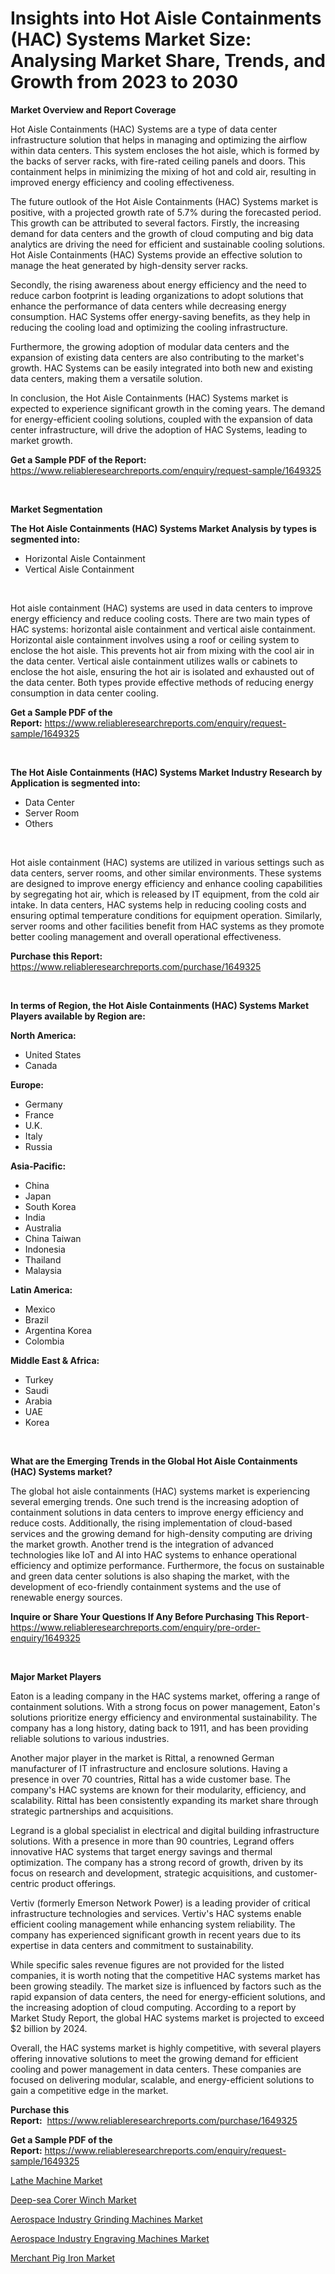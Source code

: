 <p><h1>Insights into Hot Aisle Containments (HAC) Systems Market Size: Analysing Market Share, Trends, and Growth from 2023 to 2030</h1></p><p><strong>Market Overview and Report Coverage</strong></p>
<p><p>Hot Aisle Containments (HAC) Systems are a type of data center infrastructure solution that helps in managing and optimizing the airflow within data centers. This system encloses the hot aisle, which is formed by the backs of server racks, with fire-rated ceiling panels and doors. This containment helps in minimizing the mixing of hot and cold air, resulting in improved energy efficiency and cooling effectiveness.</p><p>The future outlook of the Hot Aisle Containments (HAC) Systems market is positive, with a projected growth rate of 5.7% during the forecasted period. This growth can be attributed to several factors. Firstly, the increasing demand for data centers and the growth of cloud computing and big data analytics are driving the need for efficient and sustainable cooling solutions. Hot Aisle Containments (HAC) Systems provide an effective solution to manage the heat generated by high-density server racks.</p><p>Secondly, the rising awareness about energy efficiency and the need to reduce carbon footprint is leading organizations to adopt solutions that enhance the performance of data centers while decreasing energy consumption. HAC Systems offer energy-saving benefits, as they help in reducing the cooling load and optimizing the cooling infrastructure.</p><p>Furthermore, the growing adoption of modular data centers and the expansion of existing data centers are also contributing to the market's growth. HAC Systems can be easily integrated into both new and existing data centers, making them a versatile solution.</p><p>In conclusion, the Hot Aisle Containments (HAC) Systems market is expected to experience significant growth in the coming years. The demand for energy-efficient cooling solutions, coupled with the expansion of data center infrastructure, will drive the adoption of HAC Systems, leading to market growth.</p></p>
<p><strong>Get a Sample PDF of the Report:</strong> <a href="https://www.reliableresearchreports.com/enquiry/request-sample/1649325">https://www.reliableresearchreports.com/enquiry/request-sample/1649325</a></p>
<p>&nbsp;</p>
<p><strong>Market Segmentation</strong></p>
<p><strong>The Hot Aisle Containments (HAC) Systems Market Analysis by types is segmented into:</strong></p>
<p><ul><li>Horizontal Aisle Containment</li><li>Vertical Aisle Containment</li></ul></p>
<p>&nbsp;</p>
<p><p>Hot aisle containment (HAC) systems are used in data centers to improve energy efficiency and reduce cooling costs. There are two main types of HAC systems: horizontal aisle containment and vertical aisle containment. Horizontal aisle containment involves using a roof or ceiling system to enclose the hot aisle. This prevents hot air from mixing with the cool air in the data center. Vertical aisle containment utilizes walls or cabinets to enclose the hot aisle, ensuring the hot air is isolated and exhausted out of the data center. Both types provide effective methods of reducing energy consumption in data center cooling.</p></p>
<p><strong>Get a Sample PDF of the Report:</strong>&nbsp;<a href="https://www.reliableresearchreports.com/enquiry/request-sample/1649325">https://www.reliableresearchreports.com/enquiry/request-sample/1649325</a></p>
<p>&nbsp;</p>
<p><strong>The Hot Aisle Containments (HAC) Systems Market Industry Research by Application is segmented into:</strong></p>
<p><ul><li>Data Center</li><li>Server Room</li><li>Others</li></ul></p>
<p>&nbsp;</p>
<p><p>Hot aisle containment (HAC) systems are utilized in various settings such as data centers, server rooms, and other similar environments. These systems are designed to improve energy efficiency and enhance cooling capabilities by segregating hot air, which is released by IT equipment, from the cold air intake. In data centers, HAC systems help in reducing cooling costs and ensuring optimal temperature conditions for equipment operation. Similarly, server rooms and other facilities benefit from HAC systems as they promote better cooling management and overall operational effectiveness.</p></p>
<p><strong>Purchase this Report:</strong>&nbsp; <a href="https://www.reliableresearchreports.com/purchase/1649325">https://www.reliableresearchreports.com/purchase/1649325</a></p>
<p>&nbsp;</p>
<p><strong>In terms of Region, the Hot Aisle Containments (HAC) Systems Market Players available by Region are:</strong></p>
<p>
    <p> <strong> North America: </strong>
        <ul>
            <li>United States</li>
            <li>Canada</li>
        </ul>
        </p> 
    <p> <strong> Europe: </strong>
        <ul>
            <li>Germany</li>
            <li>France</li>
            <li>U.K.</li>
            <li>Italy</li>
            <li>Russia</li>
        </ul>
        </p> 
    <p> <strong> Asia-Pacific: </strong>
        <ul>
            <li>China</li>
            <li>Japan</li>
            <li>South Korea</li>
            <li>India</li>
            <li>Australia</li>
            <li>China Taiwan</li>
            <li>Indonesia</li>
            <li>Thailand</li>
            <li>Malaysia</li>
        </ul>
        </p> 
    <p> <strong> Latin America: </strong>
        <ul>
            <li>Mexico</li>
            <li>Brazil</li>
            <li>Argentina Korea</li>
            <li>Colombia</li>
        </ul>
        </p> 
    <p> <strong> Middle East & Africa: </strong>
        <ul>
            <li>Turkey</li>
            <li>Saudi</li>
            <li>Arabia</li>
            <li>UAE</li>
            <li>Korea</li>
        </ul>
    </p>
    </p>
<p>&nbsp;</p>
<p><strong>What are the Emerging Trends in the Global Hot Aisle Containments (HAC) Systems market?</strong></p>
<p><p>The global hot aisle containments (HAC) systems market is experiencing several emerging trends. One such trend is the increasing adoption of containment solutions in data centers to improve energy efficiency and reduce costs. Additionally, the rising implementation of cloud-based services and the growing demand for high-density computing are driving the market growth. Another trend is the integration of advanced technologies like IoT and AI into HAC systems to enhance operational efficiency and optimize performance. Furthermore, the focus on sustainable and green data center solutions is also shaping the market, with the development of eco-friendly containment systems and the use of renewable energy sources.</p></p>
<p><strong>Inquire or Share Your Questions If Any Before Purchasing This Report</strong>- <a href="https://www.reliableresearchreports.com/enquiry/pre-order-enquiry/1649325">https://www.reliableresearchreports.com/enquiry/pre-order-enquiry/1649325</a></p>
<p>&nbsp;</p>
<p><strong>Major Market Players</strong></p>
<p><p>Eaton is a leading company in the HAC systems market, offering a range of containment solutions. With a strong focus on power management, Eaton's solutions prioritize energy efficiency and environmental sustainability. The company has a long history, dating back to 1911, and has been providing reliable solutions to various industries.</p><p>Another major player in the market is Rittal, a renowned German manufacturer of IT infrastructure and enclosure solutions. Having a presence in over 70 countries, Rittal has a wide customer base. The company's HAC systems are known for their modularity, efficiency, and scalability. Rittal has been consistently expanding its market share through strategic partnerships and acquisitions.</p><p>Legrand is a global specialist in electrical and digital building infrastructure solutions. With a presence in more than 90 countries, Legrand offers innovative HAC systems that target energy savings and thermal optimization. The company has a strong record of growth, driven by its focus on research and development, strategic acquisitions, and customer-centric product offerings.</p><p>Vertiv (formerly Emerson Network Power) is a leading provider of critical infrastructure technologies and services. Vertiv's HAC systems enable efficient cooling management while enhancing system reliability. The company has experienced significant growth in recent years due to its expertise in data centers and commitment to sustainability.</p><p>While specific sales revenue figures are not provided for the listed companies, it is worth noting that the competitive HAC systems market has been growing steadily. The market size is influenced by factors such as the rapid expansion of data centers, the need for energy-efficient solutions, and the increasing adoption of cloud computing. According to a report by Market Study Report, the global HAC systems market is projected to exceed $2 billion by 2024.</p><p>Overall, the HAC systems market is highly competitive, with several players offering innovative solutions to meet the growing demand for efficient cooling and power management in data centers. These companies are focused on delivering modular, scalable, and energy-efficient solutions to gain a competitive edge in the market.</p></p>
<p><strong>Purchase this Report:</strong>&nbsp;&nbsp;<a href="https://www.reliableresearchreports.com/purchase/1649325">https://www.reliableresearchreports.com/purchase/1649325</a></p>
<p></p>
<p><strong>Get a Sample PDF of the Report:</strong>&nbsp;<a href="https://www.reliableresearchreports.com/enquiry/request-sample/1649325">https://www.reliableresearchreports.com/enquiry/request-sample/1649325</a></p>
<p><p><a href="https://www.linkedin.com/pulse/lathe-machine-market-size-share-global-analysis-report/">Lathe Machine Market</a></p><p><a href="https://www.linkedin.com/pulse/deep-sea-corer-winch-market-challenges-opportunities-growth/">Deep-sea Corer Winch Market</a></p><p><a href="https://medium.com/@graycehuels/analyzing-aerospace-industry-grinding-machines-market-global-industry-perspective-and-forecast-a069e1e81818">Aerospace Industry Grinding Machines Market</a></p><p><a href="https://medium.com/@janbogisich/aerospace-industry-engraving-machines-market-analysis-and-sze-forecasted-for-period-from-2023-to-164d75cde894">Aerospace Industry Engraving Machines Market</a></p><p><a href="https://www.linkedin.com/pulse/merchant-pig-iron-market-insights-players-forecast-till/">Merchant Pig Iron Market</a></p></p>